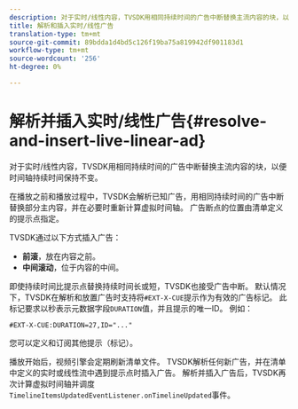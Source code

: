 ```yaml
---
description: 对于实时/线性内容，TVSDK用相同持续时间的广告中断替换主流内容的块，以便时间轴持续时间保持不变。
title: 解析和插入实时/线性广告
translation-type: tm+mt
source-git-commit: 89bdda1d4bd5c126f19ba75a819942df901183d1
workflow-type: tm+mt
source-wordcount: '256'
ht-degree: 0%

---
```



# 解析并插入实时/线性广告{#resolve-and-insert-live-linear-ad}

对于实时/线性内容，TVSDK用相同持续时间的广告中断替换主流内容的块，以便时间轴持续时间保持不变。

在播放之前和播放过程中，TVSDK会解析已知广告，用相同持续时间的广告中断替换部分主内容，并在必要时重新计算虚拟时间轴。 广告断点的位置由清单定义的提示点指定。

TVSDK通过以下方式插入广告：

* **前滚**，放在内容之前。
* **中间滚动**，位于内容的中间。

即使持续时间比提示点替换持续时间长或短，TVSDK也接受广告中断。 默认情况下，TVSDK在解析和放置广告时支持将`#EXT-X-CUE`提示作为有效的广告标记。 此标记要求以秒表示元数据字段`DURATION`值，并且提示的唯一ID。 例如：

```
#EXT-X-CUE:DURATION=27,ID="..."
```

您可以定义和订阅其他提示（标记）。

播放开始后，视频引擎会定期刷新清单文件。 TVSDK解析任何新广告，并在清单中定义的实时或线性流中遇到提示点时插入广告。 解析并插入广告后，TVSDK再次计算虚拟时间轴并调度`TimelineItemsUpdatedEventListener.onTimelineUpdated`事件。